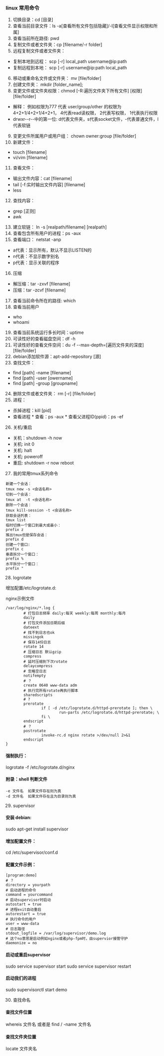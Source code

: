 ### linux 常用命令

1. 切换目录：cd [目录]
2. 查看当前目录文件：ls -a[查看所有文件包括隐藏]/-l[查看文件显示权限和所属]
3. 查看当前所在路径: pwd
4. 复制文件或者文件夹：cp [filename/-r folder]
5. 远程复制文件或者文件夹：
  - 复制本地到远程： scp [-r] local_path username@ip:path
  - 复制远程到本地： scp [-r] username@ip:path local_path
6. 移动或重命名文件或文件夹： mv [file/folder]
7. 创建文件夹： mkdir [folder_name];
8. 变更文件或文件夹权限：chmod [-R:遍历文件夹下所有文件] [权限] [file/folder]
  - 解释： 例如权限为777 代表 user/group/other 的权限为 4+2+1/4+2+1/4+2+1，
  4代表read读权限， 2代表写权限， 1代表执行权限
  - drwxr--r--中的第一位: d代表文件夹，s代表socket文件，-代表普通文件，l代表软链
9. 变更文件所属用户或用户组： chown owner:group [file/folder]
10. 新建文件：
 - touch [filename]
 - vi/vim [filename]
11. 查看文件：
 - 输出文件内容：cat [filename]
 - tail [-f:实时输出文件内容] [filename]
 - less
12. 查找内容：
 - grep [正则]
 - awk
13. 建立软链： ln -s [realpath/filename] [realpath]
14. 查看包含所有用户的进程：ps -aux
15. 查看端口： netstat -anp
 - a代表：显示所有，默认不显示LISTEN的
 - n代表：不显示数字别名
 - p代表：显示关联的程序
16. 压缩
 - 解压缩：tar -zxvf [filename]
 - 压缩：tar -zcvf [filename]
17. 查看当前命令所在的路径: which
18. 查看当前用户
  - who
  - whoami
19. 查看当前系统运行多长时间：uptime
20. 可读性好的查看磁盘空间：df -h
21. 可读性好的查看文件空间：du -f --max-depth=[遍历文件夹的深度] [file/folder]
22. debian添加软件源：apt-add-repository [源]
23. 查找文件：
 - find [path] -name  [filename]
 - find [path] -user  [owername]
 - find [path] -group [groupname]
24. 删除文件或者文件夹： rm [-r] [file/folder]
25. 进程：
 - 杀掉进程：kill [pid]
 - 查看进程
        * 查看：ps -aux
        * 查看父进程ID(ppid)：ps -ef
26. 关机/重启
 - 关机：shutdown -h now
 - 关机: init 0
 - 关机: halt
 - 关机: poweroff
 - 重启: shutdown -r now reboot

27. 我的常用tmux系列命令

```
新建一个会话：
tmux new -s <会话名称>
切到一个会话：
tmux at  -t <会话名称>
删除一个会话：
tmux kill-session -t <会话名称>
获取会话列表：
tmux list
临时切换一个窗口到最大或最小：
prefix z
推出tmux但是保存会话：
prefix d
创建一个窗口:
prefix c
垂直拆分一个窗口：
prefix %
水平拆分一个窗口：
prefix "
```

28. logrotate

增加配置/etc/logrotate.d:

nginx示例文件
```
/var/log/nginx/*.log {
        # 打包日志频率 daily:每天 weekly:每周 monthly:每月
        daily
        # 打包文件添加日期后缀
        dateext
        # 找不到日志也ok
        missingok
        # 保存14份日志
        rotate 14
        # 压缩日志 默认gzip
        compress
        # 延时压缩到下次rotate
        delaycompress
        # 忽略空日志
        notifempty
        # ？
        create 0640 www-data adm
        # 执行完所有rotate再执行脚本
        sharedscripts
        # ?
        prerotate
                if [ -d /etc/logrotate.d/httpd-prerotate ]; then \
                        run-parts /etc/logrotate.d/httpd-prerotate; \
                fi \
        endscript
        # ？
        postrotate
                invoke-rc.d nginx rotate >/dev/null 2>&1
        endscript
}
```

#### 强制执行：
logrotate -f /etc/logrotate.d/nginx


#### 附录：shell 判断文件
```
-e 文件名	如果文件存在则为真
-d 文件名	如果文件存在且为目录则为真
```

29. supervisor

#### 安装 debian:
sudo apt-get install supervisor

#### 增加配置文件：
cd /etc/supervisor/conf.d

#### 配置文件示例：
```
[program:demo]
# ？
directory = yourpath
# 启动进程的命令
command = yourcommand
# 启动supervisor时启动
autostart = true
# 进程exit自动重启
autorestart = true
# 执行命令的用户
user = www-data
# 日志路径
stdout_logfile = /var/log/supervisor/demo.log
# 这个no意思是启动例如nginx或者php-fpm时，由supervior接管守护
daemonize = no
```

#### 启动或重启supervisor
sudo service supervisor start
sudo service supervisor restart

#### 启动我们的进程
sudo supervisorctl start demo

 30. 查找命名  

 #### 查找文件位置  
 whereis 文件名   或者是 find / -name 文件名  
 #### 查找文件夹位置
 locate 文件夹名  
